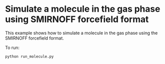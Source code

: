 # Simulate a molecule in the gas phase using SMIRNOFF forcefield format

This example shows how to simulate a molecule in the gas phase using the SMIRNOFF forcefield format.

To run:
```bash
python run_molecule.py
```
